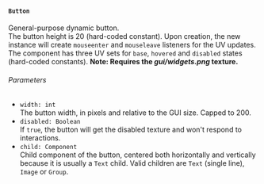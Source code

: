 #### `Button`

General-purpose dynamic button.  
The button height is 20 (hard-coded constant).
Upon creation, the new instance will create `mouseenter` and `mouseleave` listeners for the UV updates.
The component has three UV sets for `base`, `hovered` and `disabled` states (hard-coded constants).
**Note: Requires the *gui/widgets.png* texture.**

###### Parameters
- `width: int`  
The button width, in pixels and relative to the GUI size. Capped to 200.
- `disabled: Boolean`  
If `true`, the button will get the disabled texture and won't respond to interactions.
- `child: Component`  
Child component of the button, centered both horizontally and vertically because it is usually a `Text` child. Valid children are `Text` (single line), `Image` or `Group`.